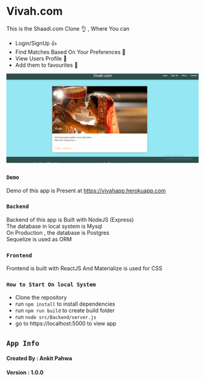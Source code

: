 
# Vivah.com #

This is the Shaadi.com Clone :ok_hand: , Where You can 
* Login/SignUp :thumbsup:
* Find Matches Based On Your Preferences :clap:
* View Users Profile :clap:
* Add them to favourites :open_hands:

![vivah](myapp.jpg)


### `Demo` ###

Demo of this app is Present at https://vivahapp.herokuapp.com

### `Backend` ###

Backend of this app is Built with NodeJS (Express) <br>
The database in local system is Mysql <br>
On Production , the database is Postgres <br>
Sequelize is used as ORM 

### `Frontend` ###

Frontend is built with ReactJS And Materialize is used for CSS

### `How to Start On local System` ###
 * Clone the repository 
 * run `npm install` to install dependencies
 * run `npm run build` to create build folder
 * run `node src/Backend/server.js`
 * go to https://localhost:5000 to view app

 ## `App Info` ##
 #### Created By : Ankit Pahwa
 #### Version : 1.0.0
